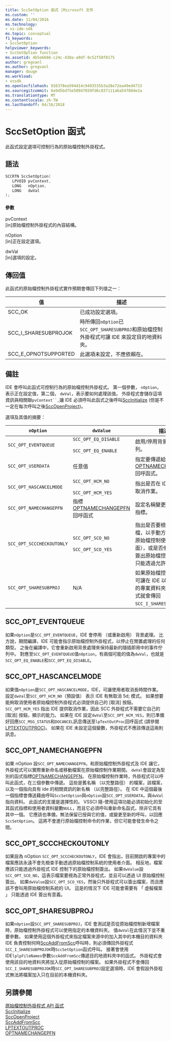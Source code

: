 ```yaml
---
title: SccSetOption 函式 |Microsoft 文件
ms.custom: ''
ms.date: 11/04/2016
ms.technology:
- vs-ide-sdk
ms.topic: conceptual
f1_keywords:
- SccSetOption
helpviewer_keywords:
- SccSetOption function
ms.assetid: 4b5e6666-c24c-438a-a9df-9c52f58f8175
author: gregvanl
ms.author: gregvanl
manager: douge
ms.workload:
- vssdk
ms.openlocfilehash: 916378ea594d14c9493535b3a28e72ea49ed4733
ms.sourcegitcommit: 6a9d5bd75e50947659fd6c837111a6a547884e2a
ms.translationtype: MT
ms.contentlocale: zh-TW
ms.lasthandoff: 04/16/2018
---
```

# <a name="sccsetoption-function"></a>SccSetOption 函式
此函式設定選項可控制行為的原始檔控制外掛程式。  
  
## <a name="syntax"></a>語法  
  
```cpp  
SCCRTN SccSetOption(  
   LPVOID pvContext,  
   LONG   nOption,  
   LONG   dwVal  
);  
```  
  
#### <a name="parameters"></a>參數  
 pvContext  
 [in]原始檔控制外掛程式的內容結構。  
  
 nOption  
 [in]正在設定選項。  
  
 dwVal  
 [in]選項的設定。  
  
## <a name="return-value"></a>傳回值  
 此函式的原始檔控制外掛程式實作預期會傳回下列值之一：  
  
|值|描述|  
|-----------|-----------------|  
|SCC_OK|已成功設定選項。|  
|SCC_I_SHARESUBPROJOK|時所傳回`nOption`已`SCC_OPT_SHARESUBPROJ`和原始檔控制外掛程式可讓 IDE 來設定目的地資料夾。|  
|SCC_E_OPNOTSUPPORTED|此選項未設定，不應依賴在。|  
  
## <a name="remarks"></a>備註  
 IDE 會呼叫此函式可控制行為的原始檔控制外掛程式。 第一個參數， `nOption`，表示正在設定值，第二個， `dwVal`，表示要如何處理該值。 外掛程式會儲存這項資訊與相關聯`pvContext``,`讓 IDE 必須呼叫此函式之後呼叫[SccInitialize](../extensibility/sccinitialize-function.md) (但是不一定在每次呼叫之後[SccOpenProject](../extensibility/sccopenproject-function.md))。  
  
 選項及其值的摘要：  
  
|`nOption`|`dwValue`|描述|  
|---------------|---------------|-----------------|  
|`SCC_OPT_EVENTQUEUE`|`SCC_OPT_EQ_DISABLE`<br /><br /> `SCC_OPT_EQ_ENABLE`|啟用/停用背景事件佇列。|  
|`SCC_OPT_USERDATA`|任意值|指定要傳遞給使用者值[OPTNAMECHANGEPFN](../extensibility/optnamechangepfn.md)回呼函式。|  
|`SCC_OPT_HASCANCELMODE`|`SCC_OPT_HCM_NO`<br /><br /> `SCC_OPT_HCM_YES`|指出是否在 IDE 目前支援取消作業。|  
|`SCC_OPT_NAMECHANGEPFN`|指標[OPTNAMECHANGEPFN](../extensibility/optnamechangepfn.md)回呼函式|設定名稱變更回撥函式的指標。|  
|`SCC_OPT_SCCCHECKOUTONLY`|`SCC_OPT_SCO_NO`<br /><br /> `SCC_OPT_SCO_YES`|指出是否要檢查超出其檔，以手動方式 （透過原始檔控制使用者介面），或是否他們必須先簽出原始檔控制外掛程式只能透過允許 IDE。|  
|`SCC_OPT_SHARESUBPROJ`|N/A|如果原始檔控制外掛程式可讓在 IDE 以指定的局部的專案資料夾，此外掛程式就會傳回`SCC_I_SHARESUBPROJOK`。|  
  
## <a name="sccopteventqueue"></a>SCC_OPT_EVENTQUEUE  
 如果`nOption`是`SCC_OPT_EVENTQUEUE`，IDE 會停用 （或重新啟用） 背景處理。 比方說，期間編譯，IDE 可能會指示原始檔控制外掛程式，以停止在閒置處理的任何類型。 之後在編譯中，它會重新啟用背景處理來保持最新的隨插即用中的事件佇列中。 對應至`SCC_OPT_EVENTQUEUE`值`nOption`，有兩個可能的值為`dwVal`，也就是`SCC_OPT_EQ_ENABLE`和`SCC_OPT_EQ_DISABLE`。  
  
## <a name="sccopthascancelmode"></a>SCC_OPT_HASCANCELMODE  
 如果值`nOption`是`SCC_OPT_HASCANCELMODE`，IDE，可讓使用者取消長時間作業。 設定`dwVal`至`SCC_OPT_HCM_NO`（預設值） 表示 IDE 有無取消 5d; 模式。 如果想要能夠取消使用者原始檔控制外掛程式必須提供自己的 [取消] 按鈕。 `SCC_OPT_HCM_YES` 指出 IDE 提供取消作業，因此 SCC 外掛程式不需要它自己的 [取消] 按鈕，顯示的能力。 如果在 IDE 設定`dwVal`至`SCC_OPT_HCM_YES`，則已準備好回應`SCC_MSG_STATUS`和`DOCANCEL`訊息傳送至`lpTextOutProc`回呼函式 (請參閱[LPTEXTOUTPROC](../extensibility/lptextoutproc.md))。 如果在 IDE 未設定這個變數，外掛程式不應該傳送這兩則訊息。  
  
## <a name="sccoptnamechangepfn"></a>SCC_OPT_NAMECHANGEPFN  
 如果 nOption 設`SCC_OPT_NAMECHANGEPFN`，和原始檔控制外掛程式及 IDE 讓它，外掛程式可以實際重新命名或移動檔案在原始檔控制作業期間。 `dwVal`會設定為型別的函式指標[OPTNAMECHANGEPFN](../extensibility/optnamechangepfn.md)。 在原始檔控制作業時，外掛程式可以呼叫此函式，在三個參數中傳遞。 這些是舊名稱 （以完整路徑） 的檔案，該檔案，以及一個指向具有 ide 的相關資訊的新名稱 （以完整路徑）。 在 IDE 中這個最後一個指標會傳送藉由呼叫`SccSetOption`與`nOption`設`SCC_OPT_USERDATA`，與`dwVal`指向資料。 此函式的支援是選擇性的。 VSSCI 隨-使用這項功能必須初始化的至其函式指標和使用者資料變數`NULL`，而且它必須呼叫重新命名函式，除非它具有其中一個。 它應該也準備，無法保留已授與它的值，或變更至新的呼叫，以回應`SccSetOption`。 這將不會進行原始檔控制命令的作業，但它可能會發生命令之間。  
  
## <a name="sccoptscccheckoutonly"></a>SCC_OPT_SCCCHECKOUTONLY  
 如果設為 nOption `SCC_OPT_SCCCHECKOUTONLY`，IDE 會指出，目前開啟的專案中的檔案應該永遠不會先檢查手動透過原始檔控制系統的使用者介面。 相反地，檔案應該只能透過外掛程式 IDE 控制下的原始檔控制簽出。 如果`dwValue`設`SCC_OPT_SCO_NO`，這表示檔案要視為正常外掛程式，並且可以透過 UI 原始檔控制簽出。 如果`dwValue`設`SCC_OPT_SCO_YES`，然後只外掛程式可以簽出檔案，而且應該不會叫用原始檔控制系統的 UI。 這是的情況下 IDE 可能會需要有 「 虛擬檔案 」 只能透過 IDE 簽出有意義。  
  
## <a name="sccoptsharesubproj"></a>SCC_OPT_SHARESUBPROJ  
 如果`nOption`設`SCC_OPT_SHARESUBPROJ`，IDE 會測試是否從原始檔控制新增檔案時，原始檔控制外掛程式可以使用指定的本機資料夾。 值`dwVal`在此情況下並不重要參數。 如果使用這個外掛程式來指定檔案來源中的加入其中的本機目的資料夾 IDE 負責控制何時[SccAddFromScc](../extensibility/sccaddfromscc-function.md)呼叫時，則必須傳回外掛程式`SCC_I_SHARESUBPROJOK`時`SccSetOption`函式呼叫。 接著會使用 IDE`lplpFileNames`參數`SccAddFromScc`傳遞目的地資料夾中的函式。 外掛程式會使用該目的地資料夾將加入從原始檔控制的檔案。 如果外掛程式不會傳回`SCC_I_SHARESUBPROJOK`時`SCC_OPT_SHARESUBPROJ`設定選項時，IDE 會假設外掛程式無法將檔案加入只在目前的本機資料夾。  
  
## <a name="see-also"></a>另請參閱  
 [原始檔控制外掛程式 API 函式](../extensibility/source-control-plug-in-api-functions.md)   
 [SccInitialize](../extensibility/sccinitialize-function.md)   
 [SccOpenProject](../extensibility/sccopenproject-function.md)   
 [SccAddFromScc](../extensibility/sccaddfromscc-function.md)   
 [LPTEXTOUTPROC](../extensibility/lptextoutproc.md)   
 [OPTNAMECHANGEPFN](../extensibility/optnamechangepfn.md)